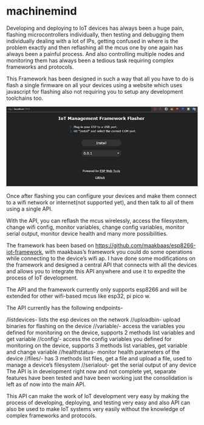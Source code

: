 # machinemind
Developing and deploying to IoT devices has always been a huge pain, flashing microcontrollers individually, then testing and debugging them individually dealing with a lot of IPs, getting confused in where is the problem exactly and then reflashing all the mcus one by one again has always been a painful process. And also controlling multiple nodes and monitoring them has always been a tedious task requiring complex frameworks and protocols.

This Framework has been designed in such a way that all you have to do is flash a single firmware on all your devices using a website which uses javascript for flashing also not requiring you to setup any development toolchains too.

![alt text](webinterface.webp)

Once after flashing you can configure your devices and make them connect to a wifi network or internet(not supported yet), and then talk to all of them using a single API.

With the API, you can reflash the mcus wirelessly, access the filesystem, change wifi config, monitor variables, change config variables, monitor serial output, monitor device health and many more possibilities.

The framework has been based on https://github.com/maakbaas/esp8266-iot-framework, with maakbaas’s framework you could do some operations while connecting to the device’s wifi ap. I have done some modifications on the framework and designed a central API that connects with all the devices and allows you to integrate this API anywhere and use it to expedite the process of IoT development.

The API and the framework currently only supports esp8266 and will be extended for other wifi-based mcus like esp32, pi pico w.

The API currently has the following endpoints-

/listdevices- lists the esp devices on the network
/<device>/uploadbin- upload binaries for flashing on the device
/<device>/variable/<method>- access the variables you defined for monitoring on the device, supports 2 methods list variables and get variable
/<device>/config/<method>- access the config variables you defined for monitoring on the device, supports 3 methods list variables, get variable and change variable
/<device>/healthstatus- monitor health parameters of the device
/<device>/files/<method>- has 3 methods list files, get a file and upload a file, used to manage a device’s filesystem
/<device>/serialout- get the serial output of any device
The API is in development right now and not complete yet, separate features have been tested and have been working just the consolidation is left as of now into the main API.

This API can make the work of IoT development very easy by making the process of developing, deploying, and testing very easy and also API can also be used to make IoT systems very easily without the knowledge of complex frameworks and protocols.